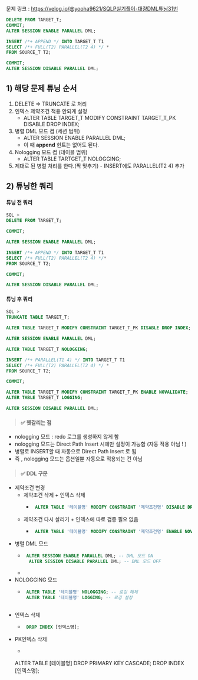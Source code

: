 문제 링크 : https://velog.io/@yooha9621/SQLP실기풀이-대량DML튜닝31번

```sql
DELETE FROM TARGET_T;
COMMIT;
ALTER SESSION ENABLE PARALLEL DML;

INSERT /*+ APPEND */ INTO TARGET_T T1
SELECT /*+ FULL(T2) PARALLEL(T2 4) */ *
FROM SOURCE_T T2;

COMMIT;
ALTER SESSION DISABLE PARALLEL DML;
```
## 1) 해당 문제 튜닝 순서
1. DELETE => TRUNCATE 로 처리
2. 인덱스 제약조건 적용 안되게 설정
   - ALTER TABLE TARGET_T MODIFY CONSTRAINT TARGET_T_PK DISABLE DROP INDEX;
3. 병렬 DML 모드 켬 (세션 범위)
   - ALTER SESSION ENABLE PARALLEL DML;
   - 이 때 **append** 힌트는 없어도 된다.
4. Nologging 모드 켬 (테이블 범위)
   - ALTER TABLE TARTGET_T NOLOGGING;
5. 제대로 된 병렬 처리를 한다.(짝 맞추기)
	   - INSERT에도 PARALLEL(T2 4) 추가
       
## 2) 튜닝한 쿼리
#### 튜닝 전 쿼리
```sql
SQL >
DELETE FROM TARGET_T;

COMMIT;

ALTER SESSION ENABLE PARALLEL DML;

INSERT /*+ APPEND */ INTO TARGET_T T1
SELECT /*+ FULL(T2) PARALLEL(T2 4) */*
FROM SOURCE_T T2;

COMMIT;

ALTER SESSION DISABLE PARALLEL DML;
```
#### 튜닝 후 쿼리
```sql
SQL >
TRUNCATE TABLE TARGET_T;

ALTER TABLE TARGET_T MODIFY CONSTRAINT TARGET_T_PK DISABLE DROP INDEX;

ALTER SESSION ENABLE PARALLEL DML;

ALTER TABLE TARGET_T NOLOGGING;

INSERT /*+ PARALLEL(T1 4) */ INTO TARGET_T T1
SELECT /*+ FULL(T2) PARALLEL(T2 4) */ *
FROM SOURCE_T T2;

COMMIT;

ALTER TABLE TARGET_T MODIFY CONSTRAINT TARGET_T_PK ENABLE NOVALIDATE;
ALTER TABLE TARGET_T LOGGING;

ALTER SESSION DISABLE PARALLEL DML;
```

> #### ✅ 헷갈리는 점
- nologging 모드 : redo 로그를 생성하지 않게 함
- nologging 모드는 Direct Path Insert 시에만 설정이 가능함 (자동 적용 아님 ! )
- 병렬로 INSERT할 때 자동으로 Direct Path Insert 로 됨
- 즉 , nologging 모드는 옵션일뿐 자동으로 적용되는 건 아님

> #### ✅ DDL 구문
- 제약조건 변경
   - 제약조건 삭제 + 인덱스 삭제
     - ```sql
        ALTER TABLE '테이블명' MODIFY CONSTRAINT '제약조건명' DISABLE DROP INDEX;
        ```
   - 제약조건 다시 살리기 + 인덱스에 따로 검증 필요 없음
     - ```sql
        ALTER TABLE '테이블명' MODIFY CONSTRAINT '제약조건명' ENABLE NOVALIDATE;
        ```
- 병렬 DML 모드
   - ```sql
      ALTER SESSION ENABLE PARALLEL DML; -- DML 모드 ON
       ALTER SESSION DISABLE PARALLEL DML; -- DML 모드 OFF
      ```
   - 
- NOLOGGING 모드
   - ```sql
      ALTER TABLE '테이블명' NOLOGGING; -- 로깅 해제
      ALTER TABLE '테이블명' LOGGING; -- 로깅 설정
    ```
- 인덱스 삭제
   - ```sql
      DROP INDEX [인덱스명];
      ```
- PK인덱스 삭제
   - ```sql
    ALTER TABLE [테이블명] DROP PRIMARY KEY CASCADE;
     DROP INDEX [인덱스명];
    ```
